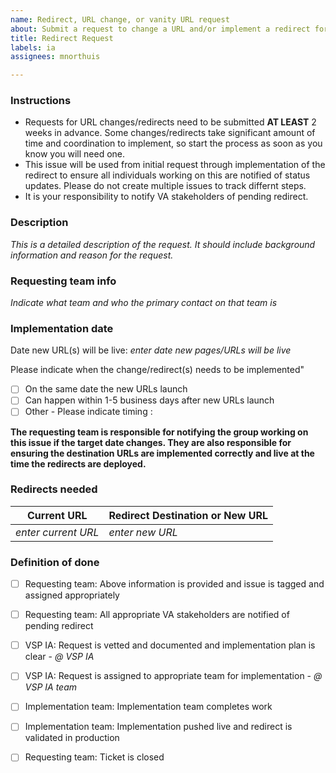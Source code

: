 ```yaml
---
name: Redirect, URL change, or vanity URL request
about: Submit a request to change a URL and/or implement a redirect for a URL. Also for vanity URL requests.
title: Redirect Request
labels: ia
assignees: mnorthuis

---
```


### Instructions
- Requests for URL changes/redirects need to be submitted **AT LEAST** 2 weeks in advance.  Some changes/redirects take significant amount of time and coordination to implement, so start the process as soon as you know you will need one. 
- This issue will be used from initial request through implementation of the redirect to ensure all individuals working on this are notified of status updates.  Please do not create multiple issues to track differnt steps.
- It is your responsibility to notify VA stakeholders of pending redirect.  

### Description
*This is a detailed description of the request. It should include background information and reason for the request.*

### Requesting team info
*Indicate what team and who the primary contact on that team is*

### Implementation date
Date new URL(s) will be live: *enter date new pages/URLs will be live*

Please indicate when the change/redirect(s) needs to be implemented"
- [ ] On the same date the new URLs launch
- [ ] Can happen within 1-5 business days after new URLs launch
- [ ] Other - Please indicate timing : 

**The requesting team is responsible for notifying the group working on this issue if the target date changes. They are also responsible for ensuring the destination URLs are implemented correctly and live at the time the redirects are deployed.**

### Redirects needed

Current URL  |  Redirect Destination or New URL
---  |  ---
*enter current URL* | *enter new URL*


### Definition of done
- [ ] Requesting team: Above information is provided and issue is tagged and assigned appropriately 
- [ ] Requesting team: All appropriate VA stakeholders are notified of pending redirect 
- [ ] VSP IA: Request is vetted and documented and implementation plan is clear - *@ VSP IA*
- [ ] VSP IA: Request is assigned to appropriate team for implementation - *@ VSP IA team*
- [ ] Implementation team: Implementation team completes work 
- [ ] Implementation team: Implementation pushed live and redirect is validated in production
- [ ] Requesting team: Ticket is closed 

